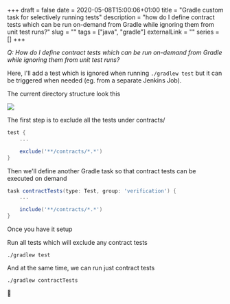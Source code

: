 +++ 
draft = false
date = 2020-05-08T15:00:06+01:00
title = "Gradle custom task for selectively running tests"
description = "how do I define contract tests which can be run on-demand from Gradle while ignoring them from unit test runs?"
slug = "" 
tags = ["java", "gradle"]
externalLink = ""
series = []
+++

*Q: How do I define contract tests which can be run on-demand from Gradle while ignoring them from unit test runs?*

Here, I'll add a test which is ignored when running `./gradlew test` but it can be triggered when needed (eg. from a separate Jenkins Job).

The current directory structure look this

![](/images/20200508151905944_642229617.png)


The first step is to exclude all the tests under contracts/

```groovy
test {
	...

	exclude('**/contracts/*.*')
}
```

Then we'll define another Gradle task so that contract tests can be executed on demand

```groovy
task contractTests(type: Test, group: 'verification') {
    ...

    include('**/contracts/*.*')
}
```

Once you have it setup

Run all tests which will exclude any contract tests

```
./gradlew test
```

And at the same time, we can run just contract tests

```
./gradlew contractTests
```

🎉

